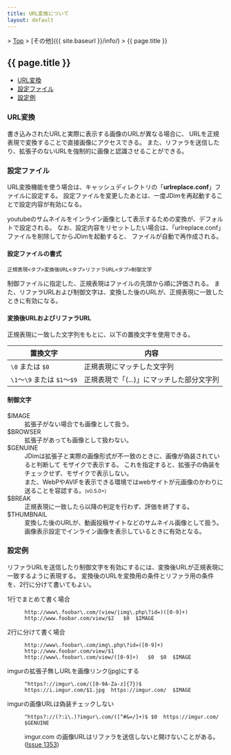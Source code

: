 ```yaml
---
title: URL変換について
layout: default
---
```


&gt; [Top](../) &gt; [その他]({{ site.baseurl }}/info/) &gt; {{ page.title }}

## {{ page.title }}

- [URL変換](#replacement)
- [設定ファイル](#configfile)
- [設定例](#example)


<a name="replacement"></a>
### URL変換

書き込みされたURLと実際に表示する画像のURLが異なる場合に、
URLを正規表現で変換することで直接画像にアクセスできる。
また、リファラを送信したり、拡張子のないURLを強制的に画像と認識させることができる。


<a name="configfile"></a>
### 設定ファイル
URL変換機能を使う場合は、キャッシュディレクトリの「**urlreplace.conf**」ファイルに設定する。
設定ファイルを変更したあとは、一度JDimを再起動することで設定内容が有効になる。

youtubeのサムネイルをインライン画像として表示するための変換が、デフォルトで設定される。
なお、設定内容をリセットしたい場合は、「urlreplace.conf」ファイルを削除してからJDimを起動すると、
ファイルが自動で再作成される。

#### 設定ファイルの書式
```
正規表現<タブ>変換後URL<タブ>リファラURL<タブ>制御文字
```

制御ファイルに指定した、正規表現はファイルの先頭から順に評価される。
また、リファラURLおよび制御文字は、変換した後のURLが、正規表現に一致したときに有効になる。

#### 変換後URLおよびリファラURL
正規表現に一致した文字列をもとに、以下の置換文字を使用できる。

| 置換文字 | 内容 |
| --- | --- |
| `\0` または `$0` | 正規表現にマッチした文字列 |
| `\1`〜`\9` または `$1`〜`$9` | 正規表現で「(...)」にマッチした部分文字列 |

#### 制御文字

<dl>
  <dt>$IMAGE</dt>
  <dd>拡張子がない場合でも画像として扱う。 </dd>
  <dt>$BROWSER</dt>
  <dd>拡張子があっても画像として扱わない。 </dd>
  <dt>$GENUINE</dt>
  <dd>JDimは拡張子と実際の画像形式が不一致のときに、画像が偽装されていると判断して モザイクで表示する。
    これを指定すると、拡張子の偽装をチェックせず、モザイクで表示しない。<br>
    また、WebPやAVIFを表示できる環境ではwebサイトが元画像のかわりに送ることを容認する。<small>(v0.5.0+)</small>
    </dd>
  <dt>$BREAK</dt>
  <dd>正規表現に一致したら以降の判定を行わず、評価を終了する。</dd>
  <dt>$THUMBNAIL</dt>
  <dd>変換した後のURLが、動画投稿サイトなどのサムネイル画像として扱う。
    画像表示設定でインライン画像を表示しているときに有効となる。</dd>
</dl>


<a name="example"></a>
### 設定例
リファラURLを送信したり制御文字を有効にするには、変換後URLが正規表現に一致するように表現する。
変換後のURLを変換用の条件とリファラ用の条件を、2行に分けて書いてもよい。

<dl>
  <dt>1行でまとめて書く場合</dt>
  <dd>
<pre><code>http://www\.foobar\.com/(view/|img\.php\?id=)([0-9]+)	http://www.foobar.com/view/$2	$0	$IMAGE
</code></pre>
  </dd>
  <dt>2行に分けて書く場合</dt>
  <dd>
<pre><code>http://www\.foobar\.com/img\.php\?id=([0-9]+)	http://www.foobar.com/view/$1
http://www\.foobar\.com/view/([0-9]+)	$0	$0	$IMAGE
</code></pre>
  </dd>
  <dt>imgurの拡張子無しURLを画像リンク(jpg)にする</dt>
  <dd>
<pre><code>^https?://imgur\.com/([0-9A-Za-z]{7})$	https://i.imgur.com/$1.jpg	https://imgur.com/	$IMAGE
</code></pre>
  </dd>
  <dt>imgurの画像URLは偽装チェックしない</dt>
  <dd>
<pre><code>^https?://(?:i\.)?imgur\.com/([^#&=/]+)$	$0	https://imgur.com/	$GENUINE
</code></pre>
imgur.com の画像URLはリファラを送信しないと開けないことがある。
(<a href="https://github.com/JDimproved/JDim/issues/1353">Issue 1353</a>)
  </dd>
</dl>
